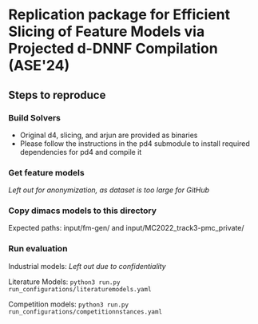 # Replication package for Efficient Slicing of Feature Models via Projected d-DNNF Compilation (ASE'24)

## Steps to reproduce

### Build Solvers

* Original d4, slicing, and arjun are provided as binaries
* Please follow the instructions in the pd4 submodule to install required dependencies for pd4 and compile it

### Get feature models
*Left out for anonymization, as dataset is too large for GitHub*

### Copy dimacs models to this directory

Expected paths: input/fm-gen/ and input/MC2022_track3-pmc_private/

### Run evaluation 

Industrial models: *Left out due to confidentiality*

Literature Models: `python3 run.py run_configurations/literaturemodels.yaml`

Competition models: `python3 run.py run_configurations/competitionnstances.yaml`